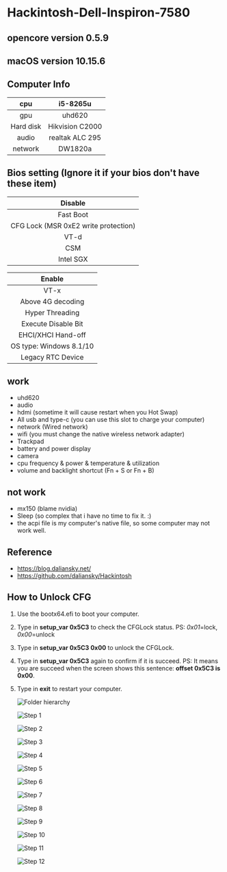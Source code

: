 # Hackintosh-Dell-Inspiron-7580

## opencore version 0.5.9

## macOS version 10.15.6

## Computer Info

|    cpu    |    i5-8265u     |
| :-------: | :-------------: |
|    gpu    |     uhd620      |
| Hard disk | Hikvision C2000 |
|   audio   | realtak ALC 295 |
|  network  |     DW1820a     |

## Bios setting (Ignore it if your bios don't have these item)

|               Disable                |
| :----------------------------------: |
|              Fast Boot               |
| CFG Lock (MSR 0xE2 write protection) |
|                 VT-d                 |
|                 CSM                  |
|              Intel SGX               |

|         Enable          |
| :---------------------: |
|          VT-x           |
|    Above 4G decoding    |
|     Hyper Threading     |
|   Execute Disable Bit   |
|   EHCI/XHCI Hand-off    |
| OS type: Windows 8.1/10 |
|    Legacy RTC Device    |

## work

* uhd620
* audio
* hdmi (sometime it will cause restart when you Hot Swap)
* All usb and type-c (you can use this slot to charge your computer)
* network (Wired network)
* wifi (you must change the native wireless network adapter)
* Trackpad
* battery and power display
* camera
* cpu frequency & power & temperature & utilization
* volume and backlight shortcut (Fn + S or Fn + B)

## not work
* mx150 (blame nvidia)
* Sleep (so complex that i have no time to fix it. :) 
* the acpi file is my computer's native file, so some computer may not work well. 

## Reference
* https://blog.daliansky.net/
* https://github.com/daliansky/Hackintosh

## How to Unlock CFG

1. Use the bootx64.efi to boot your computer.

2. Type in **setup_var 0x5C3** to check the CFGLock status.   PS:  *0x01*=lock, *0x00*=unlock

3. Type in **setup_var 0x5C3 0x00** to unlock the CFGLock.

4. Type in **setup_var 0x5C3** again to confirm if it is succeed.  PS: It means you are succeed when the screen shows this sentence:  **offset 0x5C3 is 0x00**.

5. Type in **exit** to restart your computer. 

   ![Folder hierarchy](https://github.com/ppjjhh/Hackintosh-Dell-Inspiron-7580/blob/master/image/ScreenShot.png)

   ![Step 1](https://github.com/ppjjhh/Hackintosh-Dell-Inspiron-7580/blob/master/image/1.jpg)

   ![Step 2](https://github.com/ppjjhh/Hackintosh-Dell-Inspiron-7580/blob/master/image/2.jpg)

   ![Step 3](https://github.com/ppjjhh/Hackintosh-Dell-Inspiron-7580/blob/master/image/3.jpg)

   ![Step 4](https://github.com/ppjjhh/Hackintosh-Dell-Inspiron-7580/blob/master/image/4.jpg)

   ![Step 5](https://github.com/ppjjhh/Hackintosh-Dell-Inspiron-7580/blob/master/image/5.jpg)

   ![Step 6](https://github.com/ppjjhh/Hackintosh-Dell-Inspiron-7580/blob/master/image/6.jpg)

   ![Step 7](https://github.com/ppjjhh/Hackintosh-Dell-Inspiron-7580/blob/master/image/7.jpg)

   ![Step 8](https://github.com/ppjjhh/Hackintosh-Dell-Inspiron-7580/blob/master/image/8.jpg)

   ![Step 9](https://github.com/ppjjhh/Hackintosh-Dell-Inspiron-7580/blob/master/image/9.jpg)

   ![Step 10](https://github.com/ppjjhh/Hackintosh-Dell-Inspiron-7580/blob/master/image/10.jpg)

   ![Step 11](https://github.com/ppjjhh/Hackintosh-Dell-Inspiron-7580/blob/master/image/11.jpg)

   ![Step 12](https://github.com/ppjjhh/Hackintosh-Dell-Inspiron-7580/blob/master/image/12.jpg)

   